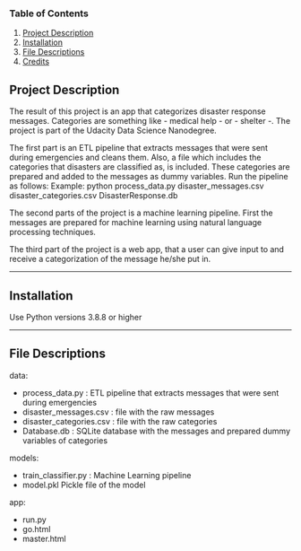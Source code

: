 ### Table of Contents

1. [Project Description](#description)
2. [Installation](#installation)
3. [File Descriptions](#files)
4. [Credits](#credits)


## Project Description <a name="description"></a>

The result of this project is an app that categorizes disaster response messages. Categories are something like - medical help - or - shelter -. The project is part of the Udacity Data Science Nanodegree.

The first part is an ETL pipeline that extracts messages that were sent during emergencies and cleans them. Also, a file which includes the categories that disasters are classified as, is included. These categories are prepared and added to the messages as dummy variables. Run the pipeline as follows:
Example: python process_data.py disaster_messages.csv disaster_categories.csv DisasterResponse.db

The second parts of the project is a machine learning pipeline. First the messages are prepared for machine learning using natural language processing techniques.

The third part of the project is a web app, that a user can give input to and receive a categorization of the message he/she put in.

-------------

## Installation <a name="installation"></a>

Use Python versions 3.8.8 or higher



-------------
## File Descriptions <a name="files"></a>

data:

- process_data.py : ETL pipeline that extracts messages that were sent during emergencies
- disaster_messages.csv : file with the raw messages
- disaster_categories.csv : file with the raw categories
- Database.db : SQLite database with the messages and prepared dummy variables of categories

models:

- train_classifier.py : Machine Learning pipeline
- model.pkl Pickle file of the model

app:

- run.py
- go.html
- master.html


